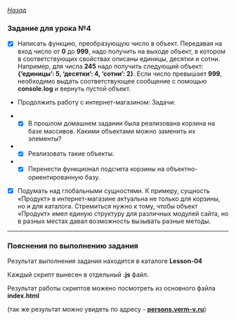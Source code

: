﻿*[Назад](./../README.md)*  
  
### Задание для урока №4  
  
- [X] Написать функцию, преобразующую число в объект. 
Передавая на вход число от **0** до **999**, надо получить на выходе объект, 
в котором в соответствующих свойствах описаны единицы, десятки и сотни. 
Например, для числа **245** надо получить 
следующий объект: **{‘единицы’: 5, ‘десятки’: 4, ‘сотни’: 2}**. 
Если число превышает **999**, необходимо выдать соответствующее сообщение 
с помощью **console.log** и вернуть пустой объект.  
  
- Продолжить работу с интернет-магазином: Задачи:  
  
- - [X] В прошлом домашнем задании была реализована корзина на базе массивов. 
Какими объектами можно заменить их элементы?  
  
- - [X] Реализовать такие объекты.  
  
- - [X] Перенести функционал подсчета корзины на объектно-ориентированную базу.  
  
- [X] Подумать над глобальными сущностями. К примеру, сущность «Продукт» в 
интернет-магазине актуальна не только для корзины, но и для каталога. 
Стремиться нужно к тому, чтобы объект «Продукт» имел единую структуру 
для различных модулей сайта, но в разных местах давал возможность 
вызывать разные методы.  
  
---  
  
### Пояснения по выполнению задания  
  
Результат выполнения задания находится в каталоге **Lesson-04**  
  
Каждый скрипт вынесен в отдельный **.js** файл.  
  
Результат работы скриптов можено посмотреть из основного файла **index.html**  
  
(так же результат можно увидеть по адресу - **[persons.verm-v.ru](http://persons.verm-v.ru)**)  
  
  
  